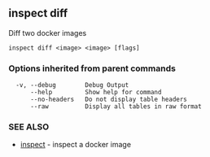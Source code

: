 ## inspect diff

Diff two docker images

```
inspect diff <image> <image> [flags]
```

### Options inherited from parent commands

```
  -v, --debug        Debug Output
      --help         Show help for command
      --no-headers   Do not display table headers
      --raw          Display all tables in raw format
```

### SEE ALSO

* [inspect](inspect.md)	 - inspect a docker image

